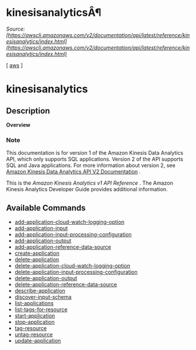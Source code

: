 # kinesisanalyticsÂ¶

*Source: [https://awscli.amazonaws.com/v2/documentation/api/latest/reference/kinesisanalytics/index.html](https://awscli.amazonaws.com/v2/documentation/api/latest/reference/kinesisanalytics/index.html)*

[ [aws](https://awscli.amazonaws.com/v2/documentation/api/latest/reference/index.html#cli-aws) ]

# kinesisanalytics

## Description

**Overview**

### Note

This documentation is for version 1 of the Amazon Kinesis Data Analytics API, which only supports SQL applications. Version 2 of the API supports SQL and Java applications. For more information about version 2, see [Amazon Kinesis Data Analytics API V2 Documentation](https://awscli.amazonaws.com/kinesisanalytics/latest/apiv2/Welcome.html) .

This is the *Amazon Kinesis Analytics v1 API Reference* . The Amazon Kinesis Analytics Developer Guide provides additional information.

## Available Commands

- [add-application-cloud-watch-logging-option](https://awscli.amazonaws.com/v2/documentation/api/latest/reference/kinesisanalytics/add-application-cloud-watch-logging-option.html)
- [add-application-input](https://awscli.amazonaws.com/v2/documentation/api/latest/reference/kinesisanalytics/add-application-input.html)
- [add-application-input-processing-configuration](https://awscli.amazonaws.com/v2/documentation/api/latest/reference/kinesisanalytics/add-application-input-processing-configuration.html)
- [add-application-output](https://awscli.amazonaws.com/v2/documentation/api/latest/reference/kinesisanalytics/add-application-output.html)
- [add-application-reference-data-source](https://awscli.amazonaws.com/v2/documentation/api/latest/reference/kinesisanalytics/add-application-reference-data-source.html)
- [create-application](https://awscli.amazonaws.com/v2/documentation/api/latest/reference/kinesisanalytics/create-application.html)
- [delete-application](https://awscli.amazonaws.com/v2/documentation/api/latest/reference/kinesisanalytics/delete-application.html)
- [delete-application-cloud-watch-logging-option](https://awscli.amazonaws.com/v2/documentation/api/latest/reference/kinesisanalytics/delete-application-cloud-watch-logging-option.html)
- [delete-application-input-processing-configuration](https://awscli.amazonaws.com/v2/documentation/api/latest/reference/kinesisanalytics/delete-application-input-processing-configuration.html)
- [delete-application-output](https://awscli.amazonaws.com/v2/documentation/api/latest/reference/kinesisanalytics/delete-application-output.html)
- [delete-application-reference-data-source](https://awscli.amazonaws.com/v2/documentation/api/latest/reference/kinesisanalytics/delete-application-reference-data-source.html)
- [describe-application](https://awscli.amazonaws.com/v2/documentation/api/latest/reference/kinesisanalytics/describe-application.html)
- [discover-input-schema](https://awscli.amazonaws.com/v2/documentation/api/latest/reference/kinesisanalytics/discover-input-schema.html)
- [list-applications](https://awscli.amazonaws.com/v2/documentation/api/latest/reference/kinesisanalytics/list-applications.html)
- [list-tags-for-resource](https://awscli.amazonaws.com/v2/documentation/api/latest/reference/kinesisanalytics/list-tags-for-resource.html)
- [start-application](https://awscli.amazonaws.com/v2/documentation/api/latest/reference/kinesisanalytics/start-application.html)
- [stop-application](https://awscli.amazonaws.com/v2/documentation/api/latest/reference/kinesisanalytics/stop-application.html)
- [tag-resource](https://awscli.amazonaws.com/v2/documentation/api/latest/reference/kinesisanalytics/tag-resource.html)
- [untag-resource](https://awscli.amazonaws.com/v2/documentation/api/latest/reference/kinesisanalytics/untag-resource.html)
- [update-application](https://awscli.amazonaws.com/v2/documentation/api/latest/reference/kinesisanalytics/update-application.html)